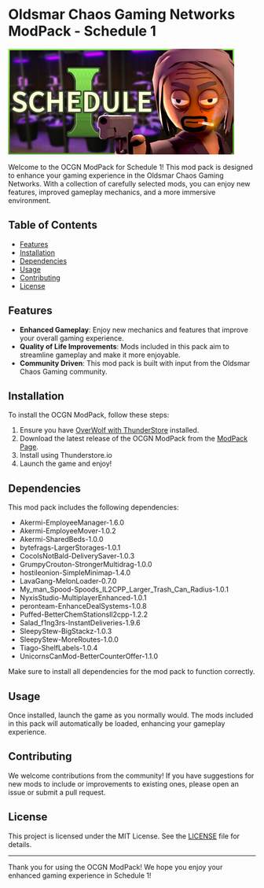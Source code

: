 # Oldsmar Chaos Gaming Networks ModPack - Schedule 1

![Schedule 1](https://raw.githubusercontent.com/ripsnortntear/OCGN_ModPack_Schedule_1/refs/heads/main/header.jpg)

Welcome to the OCGN ModPack for Schedule 1! This mod pack is designed to enhance your gaming experience in the Oldsmar Chaos Gaming Networks. With a collection of carefully selected mods, you can enjoy new features, improved gameplay mechanics, and a more immersive environment.

## Table of Contents

- [Features](#features)
- [Installation](#installation)
- [Dependencies](#dependencies)
- [Usage](#usage)
- [Contributing](#contributing)
- [License](#license)

## Features

- **Enhanced Gameplay**: Enjoy new mechanics and features that improve your overall gaming experience.
- **Quality of Life Improvements**: Mods included in this pack aim to streamline gameplay and make it more enjoyable.
- **Community Driven**: This mod pack is built with input from the Oldsmar Chaos Gaming community.

## Installation

To install the OCGN ModPack, follow these steps:

1. Ensure you have [OverWolf with ThunderStore](https://www.overwolf.com/app/thunderstore-thunderstore_mod_manager) installed.
2. Download the latest release of the OCGN ModPack from the [ModPack Page](https://thunderstore.io/c/schedule-i/p/Oldsmar_Chaos/).
3. Install using Thunderstore.io
4. Launch the game and enjoy!

## Dependencies

This mod pack includes the following dependencies:

- Akermi-EmployeeManager-1.6.0
- Akermi-EmployeeMover-1.0.2
- Akermi-SharedBeds-1.0.0
- bytefrags-LargerStorages-1.0.1
- CocoIsNotBald-DeliverySaver-1.0.3
- GrumpyCrouton-StrongerMultidrag-1.0.0
- hostileonion-SimpleMinimap-1.4.0
- LavaGang-MelonLoader-0.7.0
- My_man_Spood-Spoods_IL2CPP_Larger_Trash_Can_Radius-1.0.1
- NyxisStudio-MultiplayerEnhanced-1.0.1
- peronteam-EnhanceDealSystems-1.0.8
- Puffed-BetterChemStationsIl2cpp-1.2.2
- Salad_f1ng3rs-InstantDeliveries-1.9.6
- SleepyStew-BigStackz-1.0.3
- SleepyStew-MoreRoutes-1.0.0
- Tiago-ShelfLabels-1.0.4
- UnicornsCanMod-BetterCounterOffer-1.1.0

Make sure to install all dependencies for the mod pack to function correctly.

## Usage

Once installed, launch the game as you normally would. The mods included in this pack will automatically be loaded, enhancing your gameplay experience.

## Contributing

We welcome contributions from the community! If you have suggestions for new mods to include or improvements to existing ones, please open an issue or submit a pull request.

## License

This project is licensed under the MIT License. See the [LICENSE](LICENSE.md) file for details.

---

Thank you for using the OCGN ModPack! We hope you enjoy your enhanced gaming experience in Schedule 1!
